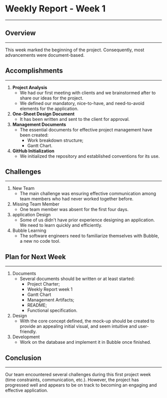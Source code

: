 # Weekly Report - Week 1
---

## Overview
---

This week marked the beginning of the project. Consequently, most advancements were document-based.

## Accomplishments
---

1. **Project Analysis**
   - We had our first meeting with clients and we brainstormed after to share our ideas for the project.
   - We defined our mandatory, nice-to-have, and need-to-avoid elements for the application.
2. **One-Sheet Design Document**
   - It has been written and sent to the client for approval.
3. **Management Documents**
   - The essential documents for effective project management have been created:
     - Work breakdown structure;
     - Gantt Chart.
4. **GitHub Initialization**
   - We initialized the repository and established conventions for its use.

## Challenges
---

1. New Team
   - The main challenge was ensuring effective communication among team members who had never worked together before.
2. Missing Team Member
   - One team member was absent for the first four days.
3. application Design
   - Some of us didn't have prior experience designing an application. We need to learn quickly and efficiently.
4. Bubble Learning
   - The software engineers need to familiarize themselves with Bubble, a new no code tool.

## Plan for Next Week
---

1. Documents
   - Several documents should be written or at least started:
     - Project Charter;
     - Weekly Report week 1
     - Gantt Chart
     - Management Artifacts;
     - README;
     - Functional specification.
2. Design
   - With the core concept defined, the mock-up should be created to provide an appealing initial visual, and seem intuitive and user-friendly.
3. Development
   - Work on the database and implement it in Bubble once finished.

## Conclusion
---

Our team encountered several challenges during this first project week (time constraints, communication, etc.). 
However, the project has progressed well and appears to be on track to becoming an engaging and effective application.
